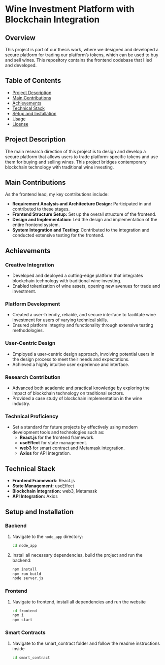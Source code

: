 # Wine Investment Platform with Blockchain Integration

## Overview
This project is part of our thesis work, where we designed and developed a secure platform for trading our platform’s tokens, which can be used to buy and sell wines. This repository contains the frontend codebase that I led and developed.

## Table of Contents
- [Project Description](#project-description)
- [Main Contributions](#main-contributions)
- [Achievements](#achievements)
- [Technical Stack](#technical-stack)
- [Setup and Installation](#setup-and-installation)
- [Usage](#usage)
- [License](#license)

## Project Description
The main research direction of this project is to design and develop a secure platform that allows users to trade platform-specific tokens and use them for buying and selling wines. This project bridges contemporary blockchain technology with traditional wine investing.

## Main Contributions
As the frontend lead, my key contributions include:
- **Requirement Analysis and Architecture Design:** Participated in and contributed to these stages.
- **Frontend Structure Setup:** Set up the overall structure of the frontend.
- **Design and Implementation:** Led the design and implementation of the entire frontend system.
- **System Integration and Testing:** Contributed to the integration and conducted extensive testing for the frontend.

## Achievements
### Creative Integration
- Developed and deployed a cutting-edge platform that integrates blockchain technology with traditional wine investing.
- Enabled tokenization of wine assets, opening new avenues for trade and investment.

### Platform Development
- Created a user-friendly, reliable, and secure interface to facilitate wine investment for users of varying technical skills.
- Ensured platform integrity and functionality through extensive testing methodologies.

### User-Centric Design
- Employed a user-centric design approach, involving potential users in the design process to meet their needs and expectations.
- Achieved a highly intuitive user experience and interface.

### Research Contribution
- Advanced both academic and practical knowledge by exploring the impact of blockchain technology on traditional sectors.
- Provided a case study of blockchain implementation in the wine industry.

### Technical Proficiency
- Set a standard for future projects by effectively using modern development tools and technologies such as:
  - **React.js** for the frontend framework.
  - **useEffect** for state management.
  - **web3** for smart contract and Metamask integration.
  - **Axios** for API integration.

## Technical Stack
- **Frontend Framework:** React.js
- **State Management:** useEffect
- **Blockchain Integration:** web3, Metamask
- **API Integration:** Axios

## Setup and Installation

### Backend
1. Navigate to the `node_app` directory:
   ```bash
   cd node_app
2. Install all necessary dependencies, build the project and run the backend:
   ```bash
   npm install
   npm run build
   node server.js

### Frontend
1. Navigate to frontend, install all dependencies and run the website
   ```bash
   cd frontend
   npm i
   npm start

### Smart Contracts
1. Navigate to the smart_contract folder and follow the readme instructions inside
   ```bash
   cd smart_contract
